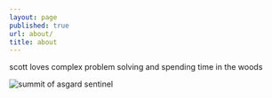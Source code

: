 ```yaml
---
layout: page
published: true
url: about/
title: about
---
```


scott loves complex problem solving and spending time in the woods

![summit of asgard sentinel ]({{site.baseurl}}/media/valkyrie.jpeg)
